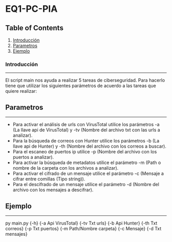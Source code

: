 # EQ1-PC-PIA
## Table of Contents
1. [Introducción](#Introducción)
2. [Parametros](#Parametros)
3. [Ejemplo](#Ejemplo)
### Introducción
***
El script main nos ayuda a realizar 5 tareas de ciberseguridad.
Para hacerlo tiene que utilizar los siguientes parámetros de acuerdo a las tareas que quiere realizar:
## Parametros
***
* Para activar el análisis de urls con VirusTotal utilice los parámetros -a (La llave api de VirusTotal) y -tv (Nombre del archivo txt con las urls a analizar).
* Para la búsqueda de correos con Hunter utilice los parámetros -b (La llave api de Hunter) y -th (Nombre del archivo con los correos a buscar).
* Para el escaneo de puertos ip utilice -p (Nombre del archivo con los puertos a analizar).
* Para activar la búsqueda de metadatos utilice el parámetro -m (Path o nombre de la carpeta con los archivos a analizar).
* Para activar el cifrado de un mensaje utilice el parámetro -c (Mensaje a cifrar entre comillas (Tipo string)).
* Para el descifrado de un mensaje utilice el parámetro -d (Nombre del archivo con los mensajes a descifrar).
## Ejemplo
***
py main.py {-h} {-a Api VirusTotal} {-tv Txt urls} {-b Api Hunter} {-th Txt correos} {-p Txt puertos} {-m Path/Nombre carpeta} {-c Mensaje} {-d Txt mensajes}
